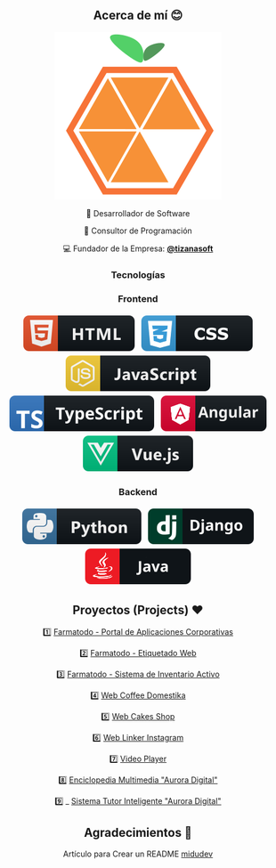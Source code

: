 <section align="center">
 
## Acerca de mí :blush:

<img src="./imgs/logo12022.png" alt="Logo 1er Semestre 2022">
 
<div align="center">
 
  :iphone: Desarrollador de Software

  :sparkling_heart: Consultor de Programación
 
 :computer: Fundador de la Empresa: **[@tizanasoft](https://github.com/tizanasoft)**
 
</div>

</section>

<section align="center">

### Tecnologías

<div align="center">

### Frontend

<p align="center">

 <img src="./imgs/html.svg" alt="HTML" style="vertical-align:top; margin:4px">
 
  <img src="./imgs/css.svg" alt="CSS" style="vertical-align:top; margin:4px">

 <img src="./imgs/js.svg" alt="JavaScript" style="vertical-align:top; margin:4px">

 <img src="./imgs/ts.svg" alt="TypeScript" style="vertical-align:top; margin:4px">
 
 <img src="./imgs/angular.svg" alt="Angular" style="vertical-align:top; margin:4px">

 <img src="./imgs/vue.svg" alt="Vue" style="vertical-align:top; margin:4px">
  
</p>
</div>

</section>

<section align="center">
 
### Backend

<p align="center">
 
  <img src="https://raw.githubusercontent.com/8bithemant/8bithemant/master/svg/dev/languages/python.svg" alt="Python" style="vertical-align:top; margin:4px">

 <img src="./imgs/django.svg" alt="Django" style="vertical-align:top; margin:4px">

 <img src="./imgs/java.svg" alt="Java" style="vertical-align:top; margin:4px">

</p>
 
</section>

<section align="center">

## Proyectos (Projects) ❤️
 
1️⃣ [Farmatodo - Portal de Aplicaciones Corporativas](https://github.com/achique-luisdan/farmatodo-portal-aplicaciones-corporativas)
 
2️⃣ [Farmatodo - Etiquetado Web](https://github.com/achique-luisdan/farmatodo-etiquetado-web)

3️⃣ [Farmatodo - Sistema de Inventario Activo](https://github.com/achique-luisdan/farmatodo-sistema-inventario-activo)
 
4️⃣ [Web Coffee Domestika](https://github.com/achique-luisdan/web-coffee-domestika)
 
5️⃣ [Web Cakes Shop](https://github.com/achique-luisdan/web-cake-shop)
	
6️⃣ [Web Linker Instagram](https://github.com/achique-luisdan/web-linker-instagram)
 
7️⃣ [Video Player](https://github.com/achique-luisdan/video-player)

8️⃣ [Enciclopedia Multimedia "Aurora Digital"](https://github.com/achique-luisdan/em-aurora-digital)

:nine: _ [Sistema Tutor Inteligente "Aurora Digital"](https://github.com/achique-luisdan/sti-aurora-digital)
 
</section>

<section align="center">
 

 
 
## Agradecimientos 🎁

Artículo para Crear un README
[midudev](https://midu.dev/como-crear-tu-perfil-de-github-con-readme/)
</section>
